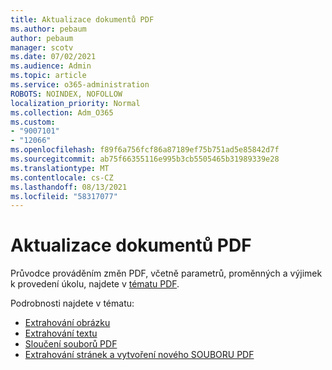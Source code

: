 ```yaml
---
title: Aktualizace dokumentů PDF
ms.author: pebaum
author: pebaum
manager: scotv
ms.date: 07/02/2021
ms.audience: Admin
ms.topic: article
ms.service: o365-administration
ROBOTS: NOINDEX, NOFOLLOW
localization_priority: Normal
ms.collection: Adm_O365
ms.custom:
- "9007101"
- "12066"
ms.openlocfilehash: f89f6a756fcf86a87189ef75b751ad5e85842d7f
ms.sourcegitcommit: ab75f66355116e995b3cb5505465b31989339e28
ms.translationtype: MT
ms.contentlocale: cs-CZ
ms.lasthandoff: 08/13/2021
ms.locfileid: "58317077"
---
```

# <a name="update-pdf-documents"></a>Aktualizace dokumentů PDF

Průvodce prováděním změn PDF, včetně parametrů, proměnných a výjimek k provedení úkolu, najdete v [tématu PDF](https://docs.microsoft.com/power-automate/desktop-flows/actions-reference/pdf).

Podrobnosti najdete v tématu:

- [Extrahování obrázku](https://docs.microsoft.com/power-automate/desktop-flows/actions-reference/pdf#pdf-actions)
- [Extrahování textu](https://docs.microsoft.com/power-automate/desktop-flows/actions-reference/pdf#extracttextfrompdfaction)
- [Sloučení souborů PDF](https://docs.microsoft.com/power-automate/desktop-flows/actions-reference/pdf#mergefiles)
- [Extrahování stránek a vytvoření nového SOUBORU PDF](https://docs.microsoft.com/power-automate/desktop-flows/actions-reference/pdf#extractpages)
